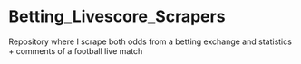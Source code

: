 # Betting_Livescore_Scrapers
Repository where I scrape both odds from a betting exchange and statistics + comments of a football live match
